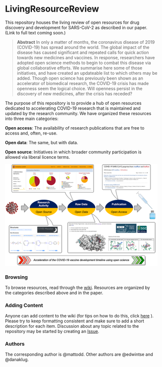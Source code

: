 # LivingResourceReview

This repository houses the living review of open resources for drug discovery and development for SARS-CoV-2 as described in our paper. (Link to full text coming soon.) 

>**Abstract**
In only a matter of months, the coronavirus disease of 2019 (COVID-19) has spread around the world. The global impact of the disease has caused significant and repeated calls for quick action towards new medicines and vaccines. In response, researchers have adopted open science methods to begin to combat this disease via global collaborative efforts. We summarise here some of those initiatives, and have created an updateable list to which others may be added. Though open science has previously been shown as an accelerator of biomedical research, the COVID-19 crisis has made openness seem the logical choice. Will openness persist in the discovery of new medicines, after the crisis has receded?

The purpose of this repository is to provide a hub of open resources dedicated to accelerating COVID-19 research that is maintained and updated by the research community. We have organized these resources into three main categories: 

**Open access**: The availability of research publications that are free to access and, often, re-use.

**Open data**: The same, but with data.

**Open source**: Initiatives in which broader community participation is allowed via liberal licence terms.

![Fig_1](https://github.com/OpenSourceSarsCoV2/LivingResourceReview/blob/master/Open_COVID.png)

### Browsing 

To browse resources, read through the [wiki](https://github.com/OpenSourceSarsCoV2/LivingResourceReview/wiki). Resources are organized by the categories described above and in the paper.

### Adding Content

Anyone can add content to the wiki (for tips on how to do this, click [here](https://help.github.com/en/github/building-a-strong-community/editing-wiki-content) ). Please try to keep formatting consistent and make sure to add a short description for each item. Discussion about any topic related to the repository may be started by creating an [Issue](https://github.com/OpenSourceSarsCoV2/LivingResourceReview/issues).

### Authors

The corresponding author is @mattodd. Other authors are @edwintse and @danaklug.
